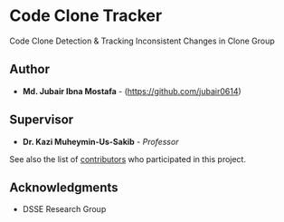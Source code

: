 # Code Clone Tracker

Code Clone Detection & Tracking Inconsistent Changes in Clone Group

## Author

* **Md. Jubair Ibna Mostafa** - (https://github.com/jubair0614)

## Supervisor

* **Dr. Kazi Muheymin-Us-Sakib** - *Professor*


See also the list of [contributors](https://github.com/your/project/contributors) who participated in this project.

## Acknowledgments

* DSSE Research Group

